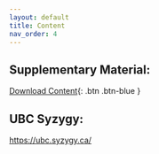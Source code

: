 ```yaml
---
layout: default
title: Content
nav_order: 4
---
```


## Supplementary Material:
[Download Content](https://github.com/ubc-library-rc/intro-web-scraping-Python/raw/main/Notebooks%20%26%20File.zip){: .btn .btn-blue }


## UBC Syzygy:
https://ubc.syzygy.ca/
